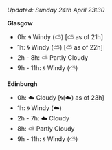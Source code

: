 *Updated: Sunday 24th April 23:30*

**Glasgow**

* 0h: :cyclone: Windy (:partly_sunny:) [:partly_sunny: as of 21h]
* 1h: :cyclone: Windy (:partly_sunny:) [:partly_sunny: as of 22h]
* 2h - 8h: :partly_sunny: Partly Cloudy
* 9h - 11h: :cyclone: Windy (:partly_sunny:)

**Edinburgh**

* 0h: :cloud: Cloudy [:cyclone:(:cloud:) as of 23h]
* 1h: :cyclone: Windy (:cloud:)
* 2h - 7h: :cloud: Cloudy
* 8h: :partly_sunny: Partly Cloudy
* 9h - 11h: :cyclone: Windy (:partly_sunny:)

